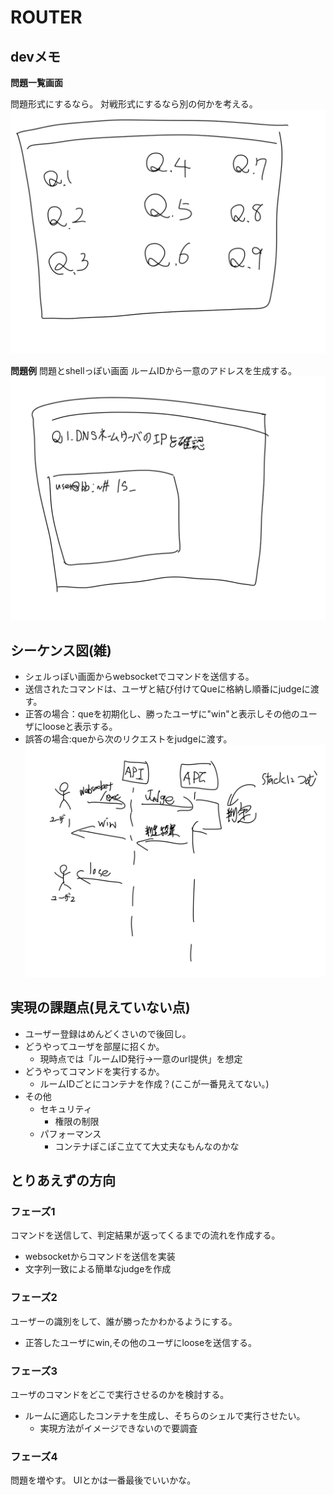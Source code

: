 # ROUTER

## devメモ

**問題一覧画面**

問題形式にするなら。
対戦形式にするなら別の何かを考える。
![](../images/edush-3.jpg)

**問題例**
問題とshellっぽい画面
ルームIDから一意のアドレスを生成する。
![](../images/edush-4.jpg)

## シーケンス図(雑)
- シェルっぽい画面からwebsocketでコマンドを送信する。
- 送信されたコマンドは、ユーザと結び付けてQueに格納し順番にjudgeに渡す。
- 正答の場合：queを初期化し、勝ったユーザに"win"と表示しその他のユーザにlooseと表示する。
- 誤答の場合:queから次のリクエストをjudgeに渡す。
![](../images/edush-5.jpg)

## 実現の課題点(見えていない点)
- ユーザー登録はめんどくさいので後回し。
- どうやってユーザを部屋に招くか。
    - 現時点では「ルームID発行→一意のurl提供」を想定
- どうやってコマンドを実行するか。
    - ルームIDごとにコンテナを作成？(ここが一番見えてない。)
- その他
    - セキュリティ
       - 権限の制限
    - パフォーマンス
        - コンテナぽこぽこ立てて大丈夫なもんなのかな

## とりあえずの方向
### フェーズ1
コマンドを送信して、判定結果が返ってくるまでの流れを作成する。
- websocketからコマンドを送信を実装
- 文字列一致による簡単なjudgeを作成

### フェーズ2
ユーザーの識別をして、誰が勝ったかわかるようにする。
- 正答したユーザにwin,その他のユーザにlooseを送信する。

### フェーズ3
ユーザのコマンドをどこで実行させるのかを検討する。
- ルームに適応したコンテナを生成し、そちらのシェルで実行させたい。
    - 実現方法がイメージできないので要調査

### フェーズ4
問題を増やす。
UIとかは一番最後でいいかな。